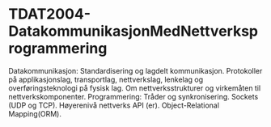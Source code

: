 # TDAT2004-DatakommunikasjonMedNettverksprogrammering
Datakommunikasjon: Standardisering og lagdelt kommunikasjon. Protokoller på applikasjonslag, transportlag, nettverkslag, lenkelag og overføringsteknologi på fysisk lag. Om nettverksstrukturer og virkemåten til nettverkskomponenter. Programmering: Tråder og synkronisering. Sockets (UDP og TCP). Høyerenivå nettverks API (er). Object-Relational Mapping(ORM).
